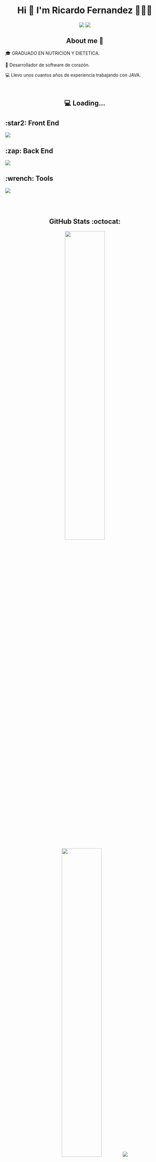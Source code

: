 <h1 align="center">Hi 👋 I'm Ricardo Fernandez</strong> 👨🏻‍💻 </h1>

<p align="center">
    <a href="https://www.linkedin.com/in/ricardo-antonio-fern%C3%A1ndez-l%C3%B3pez-74185928b/"  target="_blank"><img align="center" src="https://img.shields.io/badge/LinkedIn-0077B5?style=for-the-badge&logo=linkedin&logoColor=white"/></a>
    <a href = "mailto:ricardoantoniofernandezlopez@gmail.com" target="_blank"><img align="center" src="https://img.shields.io/badge/Gmail-D14836?style=for-the-badge&logo=gmail&logoColor=white"/></a>
  </p>

<h2 align="center">About me 👀</h2>
<!--Intro start-->

<p align="left">
🎓 GRADUADO EN NUTRICION Y DIETETICA.

📝 Desarrollador de software de corazón.

💻 Llevo unos cuantos años de experiencia trabajando con JAVA.

<!--Intro end-->
  </p>
<br>

<h2 align="center">💻 Loading...</h2>
<!--tech stack icons-->
<p align="center">
  <h2>:star2: Front End</h2>
  <a href="https://skillicons.dev">
    <img src="https://skillicons.dev/icons?i=html,css,js&perline=3" />
  </a>

  <h2>:zap: Back End</h2>
  <a href="https://skillicons.dev">
    <img src="https://skillicons.dev/icons?i=java,spring,aws,idea,eclipse,maven,mysql,postgres,sqlite&perline=3" />
  </a>

  <h2>:wrench: Tools</h2>
  <a href="https://skillicons.dev">
    <img src="https://skillicons.dev/icons?i=postman,git,github,ubuntu&perline=3" />
  </a>
</p>
<br>
<!-------------------------->
<div id="proyectos">
<br>

<h2 align="center"> GitHub Stats :octocat:</h2>

<p align="center">
  <img height="50%" width="auto" src ="https://github-readme-stats.vercel.app/api?username=razorplay01&show_icons=true&count_private=true&theme=material-palenight&hide_border=true&hide=issues,contribs&bg_color=00000000">
  <img height="50%" width="auto" src ="https://github-readme-stats.vercel.app/api/top-langs/?username=razorplay01&layout=compact&hide_border=true&theme=material-palenight&bg_color=00000000&langs_count=6&hide=jupyter%20notebook,tex,css,php&exclude_repo=Pacman-AI">
  <img src ="https://github-readme-streak-stats.herokuapp.com?user=razorplay01&theme=material-palenight&hide_border=true&background=FFFFFF00">
</p>
<p align="center">
    <img src="https://komarev.com/ghpvc/?username=razorplay01&color=blueviolet"/>
</p>
